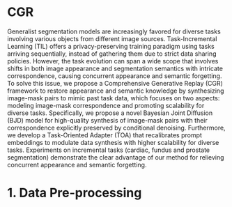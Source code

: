 # CGR
Generalist segmentation models are increasingly favored for diverse tasks involving various objects from different image sources.
Task-Incremental Learning (TIL) offers a privacy-preserving training paradigm using tasks arriving sequentially, instead of gathering them due to strict data sharing policies.
However, the task evolution can span a wide scope that involves shifts in both image appearance and segmentation semantics with intricate correspondence, causing concurrent appearance and semantic forgetting.
To solve this issue, we propose a Comprehensive Generative Replay (CGR) framework to restore appearance and semantic knowledge by synthesizing image-mask pairs to mimic past task data, which focuses on two aspects: modeling image-mask correspondence and promoting scalability for diverse tasks.
Specifically, we propose a novel Bayesian Joint Diffusion (BJD) model for high-quality synthesis of image-mask pairs with their correspondence explicitly preserved by conditional denoising.
Furthermore, we develop a Task-Oriented Adapter (TOA) that recalibrates prompt embeddings to modulate data synthesis with higher scalability for diverse tasks.
Experiments on incremental tasks (cardiac, fundus and prostate segmentation) demonstrate the clear advantage of our method for relieving concurrent appearance and semantic forgetting.


# 1. Data Pre-processing
